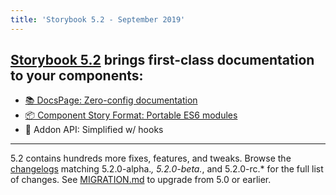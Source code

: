 ```yaml
---
title: 'Storybook 5.2 - September 2019'
---
```


## [Storybook 5.2](https://medium.com/storybookjs/storybook-5-2-794958b9b111) brings first-class documentation to your components:

- [📚 DocsPage: Zero-config documentation](https://medium.com/storybookjs/storybook-5-2-794958b9b111)
- [📦 Component Story Format: Portable ES6 modules](https://medium.com/storybookjs/component-story-format-66f4c32366df)
- 🧩 Addon API: Simplified w/ hooks

---

5.2 contains hundreds more fixes, features, and tweaks. Browse the [changelogs](https://github.com/storybookjs/storybook/blob/next/CHANGELOG.md) matching 5.2.0-alpha._, 5.2.0-beta._, and 5.2.0-rc.\* for the full list of changes. See [MIGRATION.md](https://github.com/storybookjs/storybook/blob/next/MIGRATION.md) to upgrade from 5.0 or earlier.
